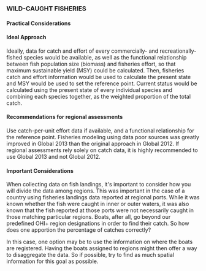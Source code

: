### **WILD-CAUGHT FISHERIES**
#### Practical Considerations

#### Ideal Approach

Ideally, data for catch and effort of every commercially- and recreationally-fished species would be available, as well as the functional relationship between fish population size (biomass) and fisheries effort, so that maximum sustainable yield (MSY) could be calculated. Then, fisheries catch and effort information would be used to calculate the present state and MSY would be used to set the reference point. Current status would be calculated using the present state of every individual species and combining each species together, as the weighted proportion of the total catch.

#### Recommendations for regional assessments

Use catch-per-unit effort data if available, and a functional relationship for the reference point. Fisheries modeling using data poor sources was greatly improved in Global 2013 than the original approach in Global 2012. If regional assessments rely solely on catch data, it is highly recommended to use Global 2013 and not Global 2012.

#### Important Considerations

When collecting data on fish landings, it's important to consider how you will divide the data among regions. This was important in the case of a country using fisheries landings data reported at regional ports.  While it was known whether the fish were caught in inner or outer waters, it was also known that the fish reported at those ports were not necessarily caught in those matching particular regions. Boats, after all, go beyond our predefined OHI+ region designations in order to find their catch. So how does one apportion the percentage of catches correctly?

In this case, one option may be to use the information on where the boats are registered. Having the boats assigned to regions might then offer a way to disaggregate the data. So if possible, try to find as much spatial information for this goal as possible.

<!---From OHI China discussion, April 2015--->
